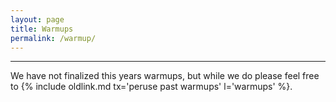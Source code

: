 ```yaml
---
layout: page
title: Warmups
permalink: /warmup/
---
```


---

We have not finalized this years warmups, but while we do please feel free to {% include oldlink.md tx='peruse past warmups' l='warmups' %}.
